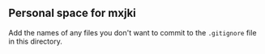 ## Personal space for mxjki

Add the names of any files you don't want to commit to the ```.gitignore``` file in this directory.
